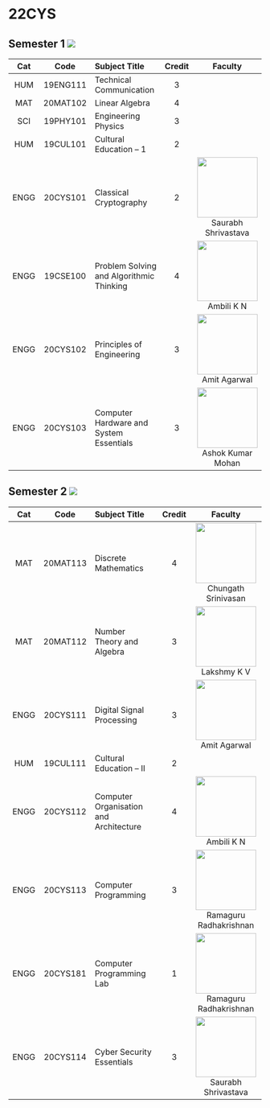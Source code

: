 # 22CYS


## Semester 1 ![](https://img.shields.io/badge/Credit-24-blue)

| Cat | Code | Subject Title | Credit | Faculty | 
|:---:|:----:|:--------------|:------:|:-------:|
| HUM | 19ENG111 | Technical Communication | 3 | | 
| MAT | 20MAT102 | Linear Algebra | 4 | | 
| SCI | 19PHY101 | Engineering Physics | 3 | |
| HUM | 19CUL101 | Cultural Education – 1 | 2 | | 
| ENGG | 20CYS101 | Classical Cryptography | 2 | <img src="https://amrita-tifac-cyber-blockchain.github.io/CS-RAM/Assets/Faculties/SS.jpg" width=120> <br/> Saurabh Shrivastava |
| ENGG | 19CSE100 | Problem Solving and Algorithmic Thinking | 4 | <img src="https://amrita-tifac-cyber-blockchain.github.io/CS-RAM/Assets/Faculties/AKN.jpg" width=120> <br/> Ambili K N |
| ENGG | 20CYS102 | Principles of Engineering | 3 | <img src="" width=120> <br/> Amit Agarwal |
| ENGG | 20CYS103 | Computer Hardware and System Essentials | 3 | <img src="https://amrita-tifac-cyber-blockchain.github.io/CS-RAM/Assets/Faculties/AKM.jpg" width=120> <br/> Ashok Kumar Mohan |

## Semester 2 ![](https://img.shields.io/badge/Credit-23-blue)

| Cat | Code | Subject Title | Credit | Faculty | 
|:---:|:----:|:--------------|:------:|:-------:|
| MAT | 20MAT113 | Discrete Mathematics | 4 | <img src="https://amrita-tifac-cyber-blockchain.github.io/CS-RAM/Assets/Faculties/CS.jpg" width=120> <br/> Chungath Srinivasan |
| MAT | 20MAT112 | Number Theory and Algebra | 3 | <img src="https://amrita-tifac-cyber-blockchain.github.io/CS-RAM/Assets/Faculties/LKV.jpg" width=120> <br/> Lakshmy K V |
| ENGG | 20CYS111 | Digital Signal Processing | 3 | <img src="" width=120> <br/> Amit Agarwal |
| HUM | 19CUL111 | Cultural Education – II | 2 | | 
| ENGG | 20CYS112 | Computer Organisation and Architecture | 4 |  <img src="https://amrita-tifac-cyber-blockchain.github.io/CS-RAM/Assets/Faculties/AKN.jpg" width=120> <br/> Ambili K N |
| ENGG | 20CYS113 | Computer Programming | 3 | <img src="https://amrita-tifac-cyber-blockchain.github.io/CS-RAM/Assets/Faculties/RR.jpg" width=120> <br/> Ramaguru Radhakrishnan |
| ENGG | 20CYS181 | Computer Programming Lab | 1 | <img src="https://amrita-tifac-cyber-blockchain.github.io/CS-RAM/Assets/Faculties/RR.jpg" width=120> <br/> Ramaguru Radhakrishnan 
| ENGG | 20CYS114 | Cyber Security Essentials | 3 | <img src="https://amrita-tifac-cyber-blockchain.github.io/CS-RAM/Assets/Faculties/SS.jpg" width=120> <br/> Saurabh Shrivastava |

